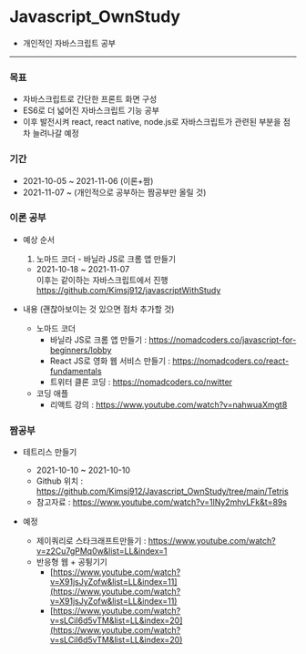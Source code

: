 # Javascript_OwnStudy
- 개인적인 자바스크립트 공부 

<hr>

### 목표
- 자바스크립트로 간단한 프론트 화면 구성
- ES6로 더 넓어진 자바스크립트 기능 공부
- 이후 발전시켜 react, react native, node.js로 자바스크립트가 관련된 부분을 점차 늘려나갈 예정

### 기간
- 2021-10-05 ~ 2021-11-06 (이론+짬)
- 2021-11-07 ~ (개인적으로 공부하는 짬공부만 올릴 것)

### 이론 공부
- 예상 순서
  1. 노마드 코더 - 바닐라 JS로 크롬 앱 만들기 
    - 2021-10-18 ~ 2021-11-07
  <br>이후는 같이하는 자바스크립트에서 진행 https://github.com/Kimsj912/javascriptWithStudy </br>


- 내용 (괜찮아보이는 것 있으면 점차 추가할 것)
  - 노마드 코더
    - 바닐라 JS로 크롬 앱 만들기 : https://nomadcoders.co/javascript-for-beginners/lobby
    - React JS로 영화 웹 서비스 만들기 : https://nomadcoders.co/react-fundamentals
    - 트위터 클론 코딩 : https://nomadcoders.co/nwitter
  - 코딩 애플
    - 리액트 강의 : https://www.youtube.com/watch?v=nahwuaXmgt8

### 짬공부
- 테트리스 만들기
  - 2021-10-10 ~ 2021-10-10
  - Github 위치 : https://github.com/Kimsj912/Javascript_OwnStudy/tree/main/Tetris
  - 참고자료 : https://www.youtube.com/watch?v=1lNy2mhvLFk&t=89s

- 예정
  - 제이쿼리로 스타크래프트만들기 : https://www.youtube.com/watch?v=z2Cu7gPMq0w&list=LL&index=1
  - 반응형 웹 + 공튕기기
    - [https://www.youtube.com/watch?v=X91jsJyZofw&list=LL&index=11](https://www.youtube.com/watch?v=X91jsJyZofw&list=LL&index=11)
    - [https://www.youtube.com/watch?v=sLCiI6d5vTM&list=LL&index=20](https://www.youtube.com/watch?v=sLCiI6d5vTM&list=LL&index=20)
